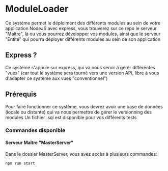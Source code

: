 # ModuleLoader

Ce système permet le déploiment des différents modules au sein de votre application NodeJS avec express, vous trouverez sur ce repo le serveur "Maître", là ou vous pourrez développer vos modules, ainsi que le serveur "Entité" qui pourra déployer différents modules au sein de son application

## Express ?

Ce système s'appuie sur express, qui va nous servir à gérér différentes "vues" (car tout le système sera tourné vers une version API, libre à vous d'adapter ce système aux vues "conventionnel")

## Prérequis

Pour faire fonctionner ce système, vous devrez avoir une base de données (locale ou distante) qui va nous permettre de gérer le versionning des modules
Un fichier .sql est disponible pour vos différents tests


### Commandes disponible


#### Serveur Maître "MasterServer"

Dans le dossier MasterServer, vous avez accès à plusieurs commandes:

```
npm run start
```
